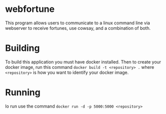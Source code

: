 # webfortune
This program allows users to communicate to a linux command line via webserver to receive fortunes, use cowsay, and a combination of both.

# Building
To build this application you must have docker installed. Then to create your docker image, run this command `docker build -t <repository> .` where `<repository>` is how you want to identify your docker image.

# Running
Io run use the command `docker run -d -p 5000:5000 <repository>`

